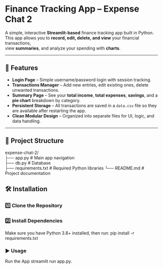 # Finance Tracking App – Expense Chat 2

A simple, interactive **Streamlit-based** finance tracking app built in Python.  
This app allows you to **record, edit, delete, and view** your financial transactions,  
view **summaries**, and analyze your spending with **charts**.

---

## 🚀 Features

- **Login Page** – Simple username/password login with session tracking.
- **Transactions Manager** – Add new entries, edit existing ones, delete unwanted transactions.
- **Summary Page** – See your **total income**, **total expenses**, **savings**, and a **pie chart** breakdown by category.
- **Persistent Storage** – All transactions are saved in a `data.csv` file so they are available after restarting the app.
- **Clean Modular Design** – Organized into separate files for UI, logic, and data handling.

---

## 📂 Project Structure

expense-chat-2/  
├── app.py # Main app navigation  
├── db.py # Database  
├── requirements.txt # Required Python libraries 
└── README.md # Project documentation
 
## 🛠 Installation

### 1️⃣ Clone the Repository

### 2️⃣ Install Dependencies
Make sure you have Python 3.8+ installed, then run:
pip install -r requirements.txt

### ▶️ Usage
Run the App
streamlit run app.py.
